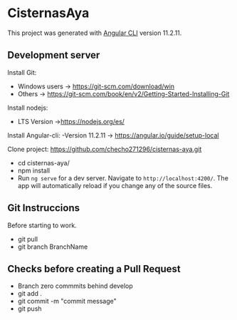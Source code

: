 # CisternasAya

This project was generated with [Angular CLI](https://github.com/angular/angular-cli) version 11.2.11.


## Development server

Install Git: 
 - Windows users -> https://git-scm.com/download/win
 - Others -> https://git-scm.com/book/en/v2/Getting-Started-Installing-Git

Install nodejs:
  - LTS Version ->https://nodejs.org/es/

Install Angular-cli:
  -Version 11.2.11 -> https://angular.io/guide/setup-local

Clone project: https://github.com/checho271296/cisternas-aya.git
 - cd cisternas-aya/
 - npm install
 - Run `ng serve` for a dev server. Navigate to `http://localhost:4200/`. The app will automatically reload if you change any of the source files.


## Git Instruccions

Before starting to work.
  
  - git pull 
  - git branch BranchName

## Checks before creating a Pull Request

- Branch zero commmits behind develop
- git add .
- git commit -m "commit message"
- git push
